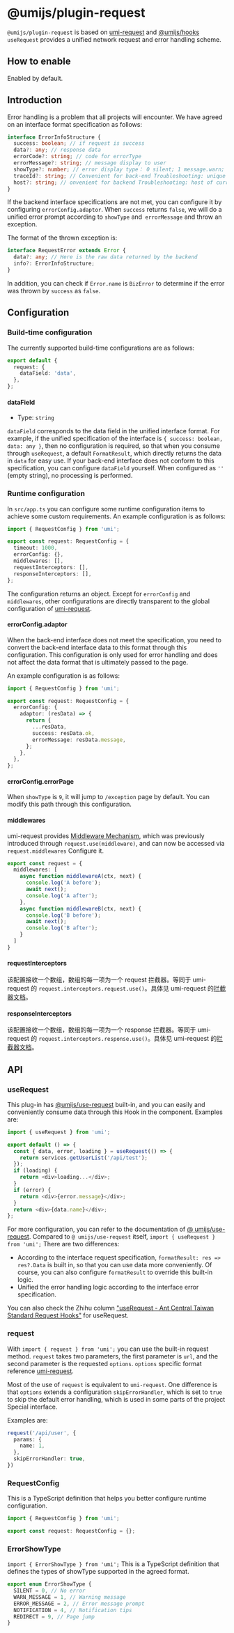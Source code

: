 # @umijs/plugin-request


`@umijs/plugin-request` is based on [umi-request](https://github.com/umijs/umi-request) and [@umijs/hooks](https://github.com/umijs/hooks) `useRequest` provides a unified network request and error handling scheme.

## How to enable

Enabled by default.

## Introduction

Error handling is a problem that all projects will encounter. We have agreed on an interface format specification as follows:

```typescript
interface ErrorInfoStructure {
  success: boolean; // if request is success
  data?: any; // response data
  errorCode?: string; // code for errorType
  errorMessage?: string; // message display to user 
  showType?: number; // error display type： 0 silent; 1 message.warn; 2 message.error; 4 notification; 9 page
  traceId?: string; // Convenient for back-end Troubleshooting: unique request ID
  host?: string; // onvenient for backend Troubleshooting: host of current access server
}
```

If the backend interface specifications are not met, you can configure it by configuring `errorConfig.adaptor`. When `success` returns `false`, we will do a unified error prompt according to `showType` and` errorMessage` and throw an exception.

The format of the thrown exception is:

```typescript
interface RequestError extends Error {
  data?: any; // Here is the raw data returned by the backend
  info?: ErrorInfoStructure;
}
```

In addition, you can check if `Error.name` is `BizError` to determine if the error was thrown by `success` as `false`.

## Configuration

### Build-time configuration

The currently supported build-time configurations are as follows:

```typescript
export default {
  request: {
    dataField: 'data',
  },
};
```

#### dataField

* Type: `string`

`dataField` corresponds to the data field in the unified interface format. For example, if the unified specification of the interface is `{ success: boolean, data: any }`, then no configuration is required, so that when you consume through `useRequest`, a default `FormatResult`, which directly returns the data in `data` for easy use. If your back-end interface does not conform to this specification, you can configure `dataField` yourself. When configured as `''` (empty string), no processing is performed.

### Runtime configuration

In `src/app.ts` you can configure some runtime configuration items to achieve some custom requirements. An example configuration is as follows:

```typescript
import { RequestConfig } from 'umi';

export const request: RequestConfig = {
  timeout: 1000,
  errorConfig: {},
  middlewares: [],
  requestInterceptors: [],
  responseInterceptors: [],
};
```

The configuration returns an object. Except for `errorConfig` and `middlewares`, other configurations are directly transparent to the global configuration of [umi-request](https://github.com/umijs/umi-request).

#### errorConfig.adaptor

When the back-end interface does not meet the specification, you need to convert the back-end interface data to this format through this configuration. This configuration is only used for error handling and does not affect the data format that is ultimately passed to the page.

An example configuration is as follows:

```typescript
import { RequestConfig } from 'umi';

export const request: RequestConfig = {
  errorConfig: {
    adaptor: (resData) => {
      return {
        ...resData,
        success: resData.ok,
        errorMessage: resData.message,
      };
    },
  },
};
```

#### errorConfig.errorPage

When `showType` is `9`, it will jump to `/exception` page by default. You can modify this path through this configuration.

#### middlewares

umi-request provides [Middleware Mechanism](https://github.com/umijs/umi-request#middleware), which was previously introduced through `request.use(middleware)`, and can now be accessed via `request.middlewares` Configure it.

```typescript
export const request = {
  middlewares: [
    async function middlewareA(ctx, next) {
      console.log('A before');
      await next();
      console.log('A after');
    },
    async function middlewareB(ctx, next) {
      console.log('B before');
      await next();
      console.log('B after');
    }
  ]
}
```

#### requestInterceptors

该配置接收一个数组，数组的每一项为一个 request 拦截器。等同于 umi-request 的 `request.interceptors.request.use()`。具体见 umi-request 的[拦截器文档](https://github.com/umijs/umi-request#interceptor)。

#### responseInterceptors

该配置接收一个数组，数组的每一项为一个 response 拦截器。等同于 umi-request 的 `request.interceptors.response.use()`。具体见 umi-request 的[拦截器文档](https://github.com/umijs/umi-request#interceptor)。

## API

### useRequest

This plug-in has [@umijs/use-request](https://hooks.umijs.org/en-US/async) built-in, and you can easily and conveniently consume data through this Hook in the component. Examples are:

```typescript
import { useRequest } from 'umi';

export default () => {
  const { data, error, loading } = useRequest(() => {
    return services.getUserList('/api/test');
  });
  if (loading) {
    return <div>loading...</div>;
  }
  if (error) {
    return <div>{error.message}</div>;
  }
  return <div>{data.name}</div>;
};
```

For more configuration, you can refer to the documentation of [@ umijs/use-request](https://hooks.umijs.org/zh-CN/async). Compared to `@ umijs/use-request` itself, `import { useRequest } from 'umi';` There are two differences:

- According to the interface request specification, `formatResult: res => res?.Data` is built in, so that you can use data more conveniently. Of course, you can also configure `formatResult` to override this built-in logic.
- Unified the error handling logic according to the interface error specification.

You can also check the Zhihu column ["useRequest - Ant Central Taiwan Standard Request Hooks"](https://zhuanlan.zhihu.com/p/106796295) for useRequest.

### request

With `import { request } from 'umi';` you can use the built-in request method. `request` takes two parameters, the first parameter is `url`, and the second parameter is the requested `options`. `options` specific format reference [umi-request](https://github.com/umijs/umi-request).

Most of the use of `request` is equivalent to `umi-request`. One difference is that `options` extends a configuration `skipErrorHandler`, which is set to `true` to skip the default error handling, which is used in some parts of the project Special interface.

Examples are:

```typescript
request('/api/user', {
  params: {
    name: 1,
  },
  skipErrorHandler: true,
})
```

### RequestConfig

This is a TypeScript definition that helps you better configure runtime configuration.

```typescript
import { RequestConfig } from 'umi';

export const request: RequestConfig = {};
```

### ErrorShowType

`import { ErrorShowType } from 'umi';` This is a TypeScript definition that defines the types of showType supported in the agreed format.

```typescript
export enum ErrorShowType {
  SILENT = 0, // No error
  WARN_MESSAGE = 1, // Warning message
  ERROR_MESSAGE = 2, // Error message prompt
  NOTIFICATION = 4, // Notification tips
  REDIRECT = 9, // Page jump
}
```
